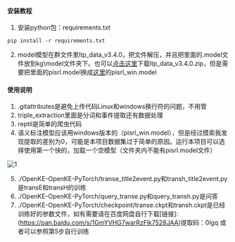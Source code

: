 #### 安装教程

1.  安装python包：requirements.txt
~~~
pip install -r requirements.txt
~~~
2.  model模型在群文件里ltp_data_v3.4.0，把文件解压，并且把里面的.model文件放到kg\model文件夹下。也可以[点击这里](http://ltp.ai/download.html)下载ltp_data_v3.4.0.zip，但是需要把里面的pisrl.model换成[这里](http://model.scir.yunfutech.com/server/3.4.0/pisrl_win.model)的pisrl_win.model



#### 使用说明

1.  .gitattributes是避免上传代码Linux和windows换行符的问题，不用管
2.  triple_extraction里面是分词和事件提取还有数据处理
3.  reptil是简单的爬虫代码
4.  语义标注模型应该用windows版本的（pisrl_win.model），但是经过摸索我发现提取的差别为0，可能是本项目数据集过于简单的原因。运行本项目可以选择使用第一个快的，加载一个空模型（文件夹内不能有pisrl.model文件）

![1](https://github.com/Starry-16/KRR/assets/89348402/1cb03a6d-897c-4c6f-9f4b-6e302a76ed37)

5.  ./OpenKE-OpenKE-PyTorch/transe_title2event.py和transh_title2event.py是transE和transH的训练
6.  ./OpenKE-OpenKE-PyTorch/query_transe.py和query_transh.py是问答
7.  ./OpenKE-OpenKE-PyTorch/checkpoint/transe.ckpt和transh.ckpt是已经训练好的参数文件，如有需要请在百度网盘自行下载[链接]:(https://pan.baidu.com/s/1GmYVHG7warRzFlk7528JAA)提取码：0lgq            或者可以参照第5步自行训练





